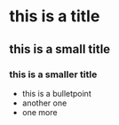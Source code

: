 # this is a title
## this is a small title
### this is a smaller title
* this is a bulletpoint
* another one
* one more